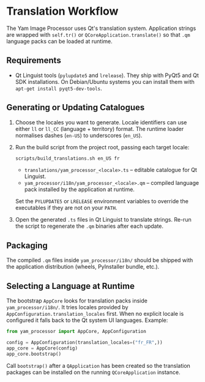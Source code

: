 # Translation Workflow

The Yam Image Processor uses Qt's translation system.  Application strings are
wrapped with `self.tr()` or `QCoreApplication.translate()` so that `.qm`
language packs can be loaded at runtime.

## Requirements

* Qt Linguist tools (`pylupdate5` and `lrelease`).  They ship with PyQt5 and Qt
  SDK installations.  On Debian/Ubuntu systems you can install them with
  `apt-get install pyqt5-dev-tools`.

## Generating or Updating Catalogues

1. Choose the locales you want to generate.  Locale identifiers can use either
   `ll` or `ll_CC` (language + territory) format.  The runtime loader normalises
   dashes (`en-US`) to underscores (`en_US`).
2. Run the build script from the project root, passing each target locale:

   ```bash
   scripts/build_translations.sh en_US fr
   ```

   * `translations/yam_processor_<locale>.ts` – editable catalogue for Qt
     Linguist.
   * `yam_processor/i18n/yam_processor_<locale>.qm` – compiled language pack
     installed by the application at runtime.

   Set the `PYLUPDATE5` or `LRELEASE` environment variables to override the
   executables if they are not on your `PATH`.

3. Open the generated `.ts` files in Qt Linguist to translate strings.  Re-run
   the script to regenerate the `.qm` binaries after each update.

## Packaging

The compiled `.qm` files inside `yam_processor/i18n/` should be shipped with the
application distribution (wheels, PyInstaller bundle, etc.).

## Selecting a Language at Runtime

The bootstrap `AppCore` looks for translation packs inside
`yam_processor/i18n/`.  It tries locales provided by
`AppConfiguration.translation_locales` first.  When no explicit locale is
configured it falls back to the Qt system UI languages.  Example:

```python
from yam_processor import AppCore, AppConfiguration

config = AppConfiguration(translation_locales=("fr_FR",))
app_core = AppCore(config)
app_core.bootstrap()
```

Call `bootstrap()` after a `QApplication` has been created so the translation
packages can be installed on the running `QCoreApplication` instance.
